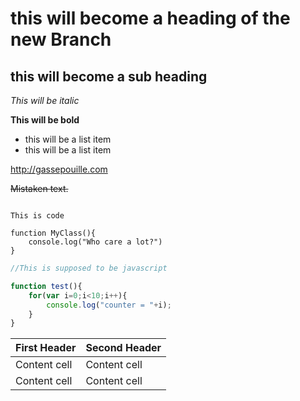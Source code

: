this will become a heading of the new Branch
==================

this will become a sub heading
------------------

*This will be italic*

**This will be bold**

- this will be a list item
- this will be a list item

http://gassepouille.com

~~Mistaken text.~~


```

This is code

function MyClass(){
	console.log("Who care a lot?")
}

```

```javascript
//This is supposed to be javascript

function test(){
	for(var i=0;i<10;i++){
		console.log("counter = "+i);
	}
}

```




First Header | Second Header
-------------|--------------
Content cell | Content cell
Content cell | Content cell
